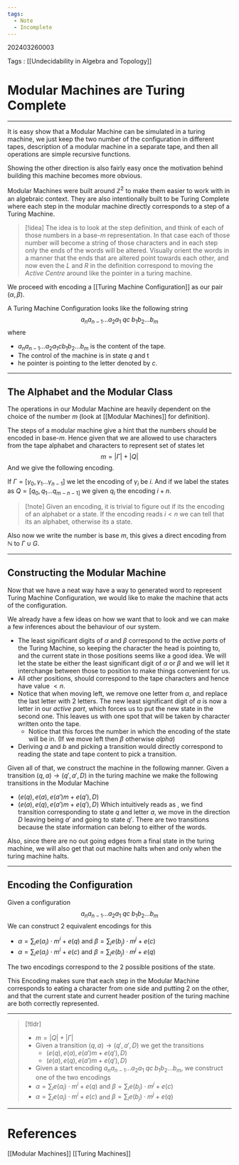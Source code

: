 ```yaml
---
tags:
  - Note
  - Incomplete
---
```

202403260003

Tags : [[Undecidability in Algebra and Topology]]
# Modular Machines are Turing Complete
---
It is easy show that a Modular Machine can be simulated in a turing machine, we just keep the two number of the configuration in different tapes, description of a modular machine in a separate tape, and then all operations are simple recursive functions.

Showing the other direction is also fairly easy once the motivation behind building this machine becomes more obvious.

Modular Machines were built around $\mathbb{Z}^2$ to make them easier to work with in an algebraic context. They are also intentionally built to be Turing Complete where each step in the modular machine directly corresponds to a step of a Turing Machine.

>[!idea]
>The idea is to look at the step definition, and think of each of those numbers in a base-$m$ representation. In that case each of those number will become a string of those characters and in each step only the ends of the words will be altered. Visually orient the words in a manner that the ends that are altered point towards each other, and now even the $L$ and  $R$ in the definition correspond to moving the *Active Centre* around like the pointer in a turing machine.

We proceed with encoding a [[Turing Machine Configuration]] as our pair $(\alpha, \beta)$.

A Turing Machine Configuration looks like the following string 
$$
a_{n} a_{n-1}\dots a_{2}a_{1}\;qc\; b_{1}b_{2}\dots b_{m}
$$
where 
- $a_na_{n-1}\dots a_{2}a_{1}c b_{1}b_{2}\dots b_{m}$ is the content of the tape.
- The control of the machine is in state $q$ and t
- he pointer is pointing to the letter denoted by $c$.

---
## The Alphabet and the Modular Class
The operations in our Modular Machine are heavily dependent on the choice of the number $m$ (look at [[Modular Machines]] for definition). 

The steps of a modular machine give a hint that the numbers should be encoded in base-$m$. Hence given that we are allowed to use characters from the tape alphabet  and characters to represent set of states let 
$$
m = |\Gamma| + |Q|
$$
And we give the following encoding.

If $\Gamma = [\gamma_{0},\gamma_{1}\dots \gamma_{n-1}]$ we let the encoding of $\gamma_i$ be $i$. And if we label the states as $Q = [q_{0},q_{1}\dots q_{m-n-1]}$ we given $q_i$ the encoding $i+n$.

>[!note] Given an encoding, it is trivial to figure out if its the encoding of an alphabet or a state.
>If the encoding reads $i<n$ we can tell that its an alphabet, otherwise its a state.

Also now we write the number is base $m$, this gives a direct encoding from $\mathbb{N}$ to $\Gamma \cup G$.

---
## Constructing the Modular Machine
Now that we have a neat way have a way to generated word to represent Turing Machine Configuration, we would like to make the machine that acts of the configuration.

We already have a few ideas on how we want that to look and we can make a few inferences about the behaviour of our system.
- The least significant digits of $\alpha$ and $\beta$ correspond to the *active parts* of the Turing Machine, so keeping the character the head is pointing to, and the current state in those positions seems like a good idea. We will let the state be either the least significant digit of $\alpha$ or $\beta$ and we will let it interchange between those to position to make things convenient for us.
- All other positions, should correspond to the tape characters and hence have value $<n$.
- Notice that when moving left, we remove one letter from $\alpha$, and replace the last letter with 2 letters. The new least significant digit of $a$ is now a letter in our *active part*, which forces us to put the new state in the second one. This leaves us with one spot that will be taken by character written onto the tape.
	- Notice that this forces the number in which the encoding of the state will be in. (If we move left then $\beta$ otherwise $alpha$)
- Deriving $a$ and $b$ and picking a transition would directly correspond to reading the state and tape content to pick a transition.

Given all of that, we construct the machine in the following manner.
Given a transition $(q, a) \to (q', a', D)$ in the turing machine we make the following transitions in the Modular Machine 
- $(e(q), e(a),e(a')m+e(q'), D)$
- $(e(a), e(q),e(a')m+e(q'), D)$
Which intuitively reads as , we find transition corresponding to state $q$ and letter $a$, we move in the direction $D$ leaving being $a'$ and going to state $q'$. There are two transitions because the state information can belong to either of the words.

Also, since there are no out going edges from a final state in the turing machine, we will also get that out machine halts when and only when the turing machine halts.

---
## Encoding the Configuration
Given a configuration
$$
a_{n} a_{n-1}\dots a_{2}a_{1}\;qc\; b_{1}b_{2}\dots b_{m}
$$
We can construct 2 equivalent encodings for this
- $\alpha=\sum_{i} e(a_{i})\cdot m^i+e(q)$ and $\beta= \sum_{i} e(b_{j})\cdot m^j+e(c)$
- $\alpha=\sum_{i} e(a_{i})\cdot m^i+e(c)$ and $\beta= \sum_{i} e(b_{j})\cdot m^j+e(q)$

The two encodings correspond to the 2 possible positions of the state.

This Encoding makes sure that each step in the Modular Machine corresponds to eating a character from one side and putting 2 on the other, and that the current state and current header position of the turing machine are both correctly represented.

---

>[!tldr]
>- $m = |Q| + |\Gamma|$
>- Given a transition $(q, a) \to (q', a', D)$ we get the transitions
>	- $(e(q), e(a),e(a')m+e(q'), D)$
>	- $(e(a), e(q),e(a')m+e(q'), D)$
>- Given a start encoding $a_{n} a_{n-1}\dots a_{2}a_{1}\;qc\; b_{1}b_{2}\dots b_{m}$, we construct one of the two encodings
>- $\alpha=\sum_{i} e(a_{i})\cdot m^i+e(q)$ and $\beta= \sum_{i} e(b_{j})\cdot m^j+e(c)$
>- $\alpha=\sum_{i} e(a_{i})\cdot m^i+e(c)$ and $\beta= \sum_{i} e(b_{j})\cdot m^j+e(q)$ 


---
# References
[[Modular Machines]]
[[Turing Machines]]